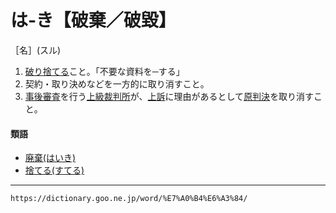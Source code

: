 # は‐き【破棄／破毀】

［名］(スル)
1. [破り](やぶる（破る）)[捨てる](すてる（捨てる／棄てる）)こと。「不要な資料を─する」
2. 契約・取り決めなどを一方的に取り消すこと。
3. [事後審査](https://dictionary.goo.ne.jp/word/%E4%BA%8B%E5%BE%8C%E5%AF%A9/#jn-95805)を行う[上級裁判所](https://dictionary.goo.ne.jp/word/%E4%B8%8A%E7%B4%9A%E8%A3%81%E5%88%A4%E6%89%80/#jn-107929)が、[上訴](https://dictionary.goo.ne.jp/word/%E4%B8%8A%E8%A8%B4/#jn-109182)に理由があるとして[原判決](https://dictionary.goo.ne.jp/word/%E5%8E%9F%E5%88%A4%E6%B1%BA/#jn-70686)を取り消すこと。
    

#### 類語

-   [廃棄(はいき)](https://dictionary.goo.ne.jp/word/%E5%BB%83%E6%A3%84/#jn-173596)
-   [捨てる(すてる)](すてる（捨てる／棄てる）)

---
`https://dictionary.goo.ne.jp/word/%E7%A0%B4%E6%A3%84/`